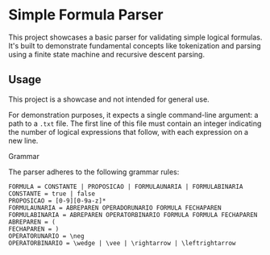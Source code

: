 # Simple Formula Parser

This project showcases a basic parser for validating simple logical formulas. It's built to demonstrate fundamental concepts like tokenization and parsing using a finite state machine and recursive descent parsing.

## Usage

This project is a showcase and not intended for general use.

For demonstration purposes, it expects a single command-line argument: a path to a `.txt` file. The first line of this file must contain an integer indicating the number of logical expressions that follow, with each expression on a new line.

Grammar

The parser adheres to the following grammar rules:

    FORMULA = CONSTANTE | PROPOSICAO | FORMULAUNARIA | FORMULABINARIA
    CONSTANTE = true | false
    PROPOSICAO = [0-9][0-9a-z]*
    FORMULAUNARIA = ABREPAREN OPERADORUNARIO FORMULA FECHAPAREN
    FORMULABINARIA = ABREPAREN OPERATORBINARIO FORMULA FORMULA FECHAPAREN
    ABREPAREN = (
    FECHAPAREN = )
    OPERATORUNARIO = \neg
    OPERATORBINARIO = \wedge | \vee | \rightarrow | \leftrightarrow

